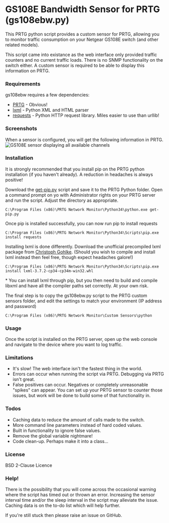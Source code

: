 # GS108E Bandwidth Sensor for PRTG (gs108ebw.py)

This PRTG python script provides a custom sensor for PRTG, allowing you to monitor traffic consumption on your Netgear GS108E switch (and other related models).

This script came into existance as the web interface only provided traffic counters and no current traffic loads. There is no SNMP functionality on the switch either. A custom sensor is required to be able to display this information on PRTG.

### Requirements

gs108ebw requires a few dependencies:

* [PRTG] - Obvious!
* [lxml] - Python XML and HTML parser
* [requests] - Python HTTP request library. Miles easier to use than urllib!

### Screenshots

When a sensor is configured, you will get the following information in PRTG.
![GS108E sensor displaying all available channels](https://mattyribbo.co.uk/wp-content/uploads/2017/02/Screen-Shot-2017-02-07-at-21.09.15.png)


### Installation

It is strongly recommended that you install pip on the PRTG python installation (if you haven't already). A reduction in headaches is always positive!

Download the [get-pip.py](https://bootstrap.pypa.io/get-pip.py) script and save it to the PRTG Python folder. Open a command prompt on yo with Administrator rights on your PRTG server and run the script. Adjust the directory as appropriate.
```
C:\Program Files (x86)\PRTG Network Monitor\Python34\python.exe get-pip.py
```

Once pip is installed successfully, you can now run pip to install requests
```
C:\Program Files (x86)\PRTG Network Monitor\Python34\Scripts\pip.exe install requests
```

Installing lxml is done differently. Download the unofficial precompiled lxml package from [Christoph Gohlke](http://www.lfd.uci.edu/~gohlke/pythonlibs/#lxml). (Should you wish to compile and install lxml instead then feel free, though expect headaches galore!)
```
C:\Program Files (x86)\PRTG Network Monitor\Python34\Scripts\pip.exe install lxml-3.7.2-cp34-cp34m-win32.whl
```
\* You can install lxml through pip, but you then need to build and compile libxml and have all the compiler paths set correctly. At your own risk.

The final step is to copy the gs108ebw.py script to the PRTG custom sensors folder, and edit the settings to match your environment (IP address and password)
```
C:\Program Files (x86)\PRTG Network Monitor\Custom Sensors\python
```
### Usage
Once the script is installed on the PRTG server, open up the web console and navigate to the device where you want to log traffic.

### Limitations

- It's slow! The web interface isn't the fastest thing in the world.
- Errors can occur when running the script via PRTG. Debugging via PRTG isn't great.
- False positives can occur. Negatives or completely unreasonable "spikes" can appear. You can set up your PRTG sensor to counter those issues, but work will be done to build some of that functionality in.

### Todos
 - Caching data to reduce the amount of calls made to the switch.
 - More command line parameters instead of hard coded values.
 - Built in functionality to ignore false values.
 - Remove the global variable nightmare!
 - Code clean-up. Perhaps make it into a class...

### License
BSD 2-Clause Licence

### Help!
There is the possibility that you will come across the occasional warning where the script has timed out or thrown an error. Increasing the sensor interval time and/or the sleep interval in the script may alleviate the issue. Caching data is on the to-do list which will help further.

If you're still stuck then please raise an issue on GitHub.

[//]: #


   [PRTG]: <https://www.paessler.com/prtg>
   [git-repo-url]: <https://github.com/joemccann/dillinger.git>
   [PRTG]: <https://www.paessler.com/prtg>
   [lxml]: <http://lxml.de>
   [requests]: <http://docs.python-requests.org/en/master/>
